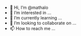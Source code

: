 - 👋 Hi, I’m @mathalo
- 👀 I’m interested in ...
- 🌱 I’m currently learning ...
- 💞️ I’m looking to collaborate on ...
- 📫 How to reach me ...

<!---
mathalo/mathalo is a ✨ special ✨ repository because its `README.md` (this file) appears on your GitHub profile.
You can click the Preview link to take a look at your changes.
--->
